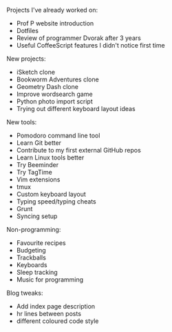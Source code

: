 Projects I've already worked on:

- Prof P website introduction
- Dotfiles
- Review of programmer Dvorak after 3 years
- Useful CoffeeScript features I didn't notice first time

New projects:

- iSketch clone
- Bookworm Adventures clone
- Geometry Dash clone
- Improve wordsearch game
- Python photo import script
- Trying out different keyboard layout ideas

New tools:

- Pomodoro command line tool
- Learn Git better
- Contribute to my first external GitHub repos
- Learn Linux tools better
- Try Beeminder
- Try TagTime
- Vim extensions
- tmux
- Custom keyboard layout
- Typing speed/typing cheats
- Grunt
- Syncing setup

Non-programming:

- Favourite recipes
- Budgeting 
- Trackballs
- Keyboards
- Sleep tracking
- Music for programming

Blog tweaks:

- Add index page description
- hr lines between posts
- different coloured code style
